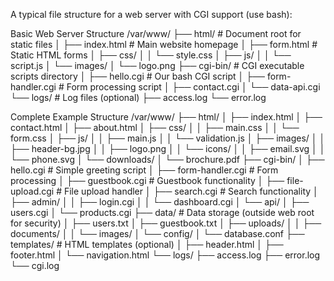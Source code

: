 A typical file structure for a web server with CGI support (use bash):

Basic Web Server Structure
/var/www/
├── html/                          # Document root for static files
│   ├── index.html                # Main website homepage
│   ├── form.html                 # Static HTML forms
│   ├── css/
│   │   └── style.css
│   ├── js/
│   │   └── script.js
│   └── images/
│       └── logo.png
├── cgi-bin/                      # CGI executable scripts directory
│   ├── hello.cgi                 # Our bash CGI script
│   ├── form-handler.cgi          # Form processing script
│   ├── contact.cgi
│   └── data-api.cgi
└── logs/                         # Log files (optional)
    ├── access.log
    └── error.log

Complete Example Structure
/var/www/
├── html/
│   ├── index.html
│   ├── contact.html
│   ├── about.html
│   ├── css/
│   │   ├── main.css
│   │   └── form.css
│   ├── js/
│   │   ├── main.js
│   │   └── validation.js
│   ├── images/
│   │   ├── header-bg.jpg
│   │   ├── logo.png
│   │   └── icons/
│   │       ├── email.svg
│   │       └── phone.svg
│   └── downloads/
│       └── brochure.pdf
├── cgi-bin/
│   ├── hello.cgi                 # Simple greeting script
│   ├── form-handler.cgi          # Form processing
│   ├── guestbook.cgi             # Guestbook functionality
│   ├── file-upload.cgi           # File upload handler
│   ├── search.cgi                # Search functionality
│   ├── admin/
│   │   ├── login.cgi
│   │   └── dashboard.cgi
│   └── api/
│       ├── users.cgi
│       └── products.cgi
├── data/                         # Data storage (outside web root for security)
│   ├── users.txt
│   ├── guestbook.txt
│   ├── uploads/
│   │   ├── documents/
│   │   └── images/
│   └── config/
│       └── database.conf
├── templates/                    # HTML templates (optional)
│   ├── header.html
│   ├── footer.html
│   └── navigation.html
└── logs/
    ├── access.log
    ├── error.log
    └── cgi.log
